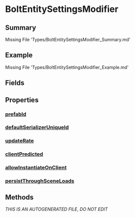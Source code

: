 # BoltEntitySettingsModifier
## Summary
Missing File 'Types/BoltEntitySettingsModifier_Summary.md'
## Example
Missing File 'Types/BoltEntitySettingsModifier_Example.md'
## Fields
## Properties
### [prefabId](BoltEntitySettingsModifier/P/prefabId.md)
### [defaultSerializerUniqueId](BoltEntitySettingsModifier/P/defaultSerializerUniqueId.md)
### [updateRate](BoltEntitySettingsModifier/P/updateRate.md)
### [clientPredicted](BoltEntitySettingsModifier/P/clientPredicted.md)
### [allowInstantiateOnClient](BoltEntitySettingsModifier/P/allowInstantiateOnClient.md)
### [persistThroughSceneLoads](BoltEntitySettingsModifier/P/persistThroughSceneLoads.md)
## Methods

*THIS IS AN AUTOGENERATED FILE, DO NOT EDIT*
